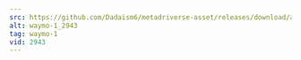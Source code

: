 ```yaml
---
src: https://github.com/Dadaism6/metadriverse-asset/releases/download/assetsv1.0.1/waymo-1_2943.mp4
alt: waymo-1_2943
tag: waymo-1
vid: 2943
---
```

